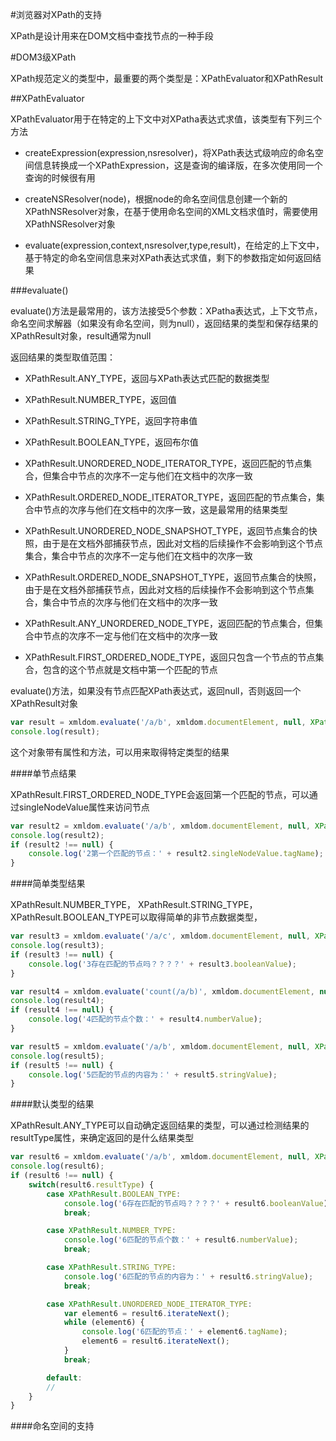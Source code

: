 #浏览器对XPath的支持

XPath是设计用来在DOM文档中查找节点的一种手段

#DOM3级XPath

XPath规范定义的类型中，最重要的两个类型是：XPathEvaluator和XPathResult

##XPathEvaluator

XPathEvaluator用于在特定的上下文中对XPatha表达式求值，该类型有下列三个方法

+ createExpression(expression,nsresolver)，将XPath表达式级响应的命名空间信息转换成一个XPathExpression，这是查询的编译版，在多次使用同一个查询的时候很有用

+ createNSResolver(node)，根据node的命名空间信息创建一个新的XPathNSResolver对象，在基于使用命名空间的XML文档求值时，需要使用XPathNSResolver对象

+ evaluate(expression,context,nsresolver,type,result)，在给定的上下文中，基于特定的命名空间信息来对XPath表达式求值，剩下的参数指定如何返回结果

###evaluate()

evaluate()方法是最常用的，该方法接受5个参数：XPatha表达式，上下文节点，命名空间求解器（如果没有命名空间，则为null），返回结果的类型和保存结果的XPathResult对象，result通常为null

返回结果的类型取值范围：

+ XPathResult.ANY_TYPE，返回与XPath表达式匹配的数据类型

+ XPathResult.NUMBER_TYPE，返回值

+ XPathResult.STRING_TYPE，返回字符串值

+ XPathResult.BOOLEAN_TYPE，返回布尔值

+ XPathResult.UNORDERED_NODE_ITERATOR_TYPE，返回匹配的节点集合，但集合中节点的次序不一定与他们在文档中的次序一致

+ XPathResult.ORDERED_NODE_ITERATOR_TYPE，返回匹配的节点集合，集合中节点的次序与他们在文档中的次序一致，这是最常用的结果类型

+ XPathResult.UNORDERED_NODE_SNAPSHOT_TYPE，返回节点集合的快照，由于是在文档外部捕获节点，因此对文档的后续操作不会影响到这个节点集合，集合中节点的次序不一定与他们在文档中的次序一致

+ XPathResult.ORDERED_NODE_SNAPSHOT_TYPE，返回节点集合的快照，由于是在文档外部捕获节点，因此对文档的后续操作不会影响到这个节点集合，集合中节点的次序与他们在文档中的次序一致

+ XPathResult.ANY_UNORDERED_NODE_TYPE，返回匹配的节点集合，但集合中节点的次序不一定与他们在文档中的次序一致

+ XPathResult.FIRST_ORDERED_NODE_TYPE，返回只包含一个节点的节点集合，包含的这个节点就是文档中第一个匹配的节点

evaluate()方法，如果没有节点匹配XPath表达式，返回null，否则返回一个XPathResult对象

```javascript
var result = xmldom.evaluate('/a/b', xmldom.documentElement, null, XPathResult.ORDERED_NODE_ITERATOR_TYPE, null);
console.log(result);
```

这个对象带有属性和方法，可以用来取得特定类型的结果

####单节点结果

XPathResult.FIRST_ORDERED_NODE_TYPE会返回第一个匹配的节点，可以通过singleNodeValue属性来访问节点

```javascript
var result2 = xmldom.evaluate('/a/b', xmldom.documentElement, null, XPathResult.FIRST_ORDERED_NODE_TYPE, null);
console.log(result2);
if (result2 !== null) {
    console.log('2第一个匹配的节点：' + result2.singleNodeValue.tagName);
}
```

####简单类型结果

XPathResult.NUMBER_TYPE， XPathResult.STRING_TYPE，XPathResult.BOOLEAN_TYPE可以取得简单的非节点数据类型，

```javascript
var result3 = xmldom.evaluate('/a/c', xmldom.documentElement, null, XPathResult.BOOLEAN_TYPE, null);
console.log(result3);
if (result3 !== null) {
    console.log('3存在匹配的节点吗？？？？' + result3.booleanValue);
}

var result4 = xmldom.evaluate('count(/a/b)', xmldom.documentElement, null, XPathResult.NUMBER_TYPE, null);
console.log(result4);
if (result4 !== null) {
    console.log('4匹配的节点个数：' + result4.numberValue);
}

var result5 = xmldom.evaluate('/a/b', xmldom.documentElement, null, XPathResult.STRING_TYPE, null);
console.log(result5);
if (result5 !== null) {
    console.log('5匹配的节点的内容为：' + result5.stringValue);
}
```

####默认类型的结果

XPathResult.ANY_TYPE可以自动确定返回结果的类型，可以通过检测结果的resultType属性，来确定返回的是什么结果类型

```javascript
var result6 = xmldom.evaluate('/a/b', xmldom.documentElement, null, XPathResult.NAY_TYPE, null);
console.log(result6);
if (result6 !== null) {
    switch(result6.resultType) {
        case XPathResult.BOOLEAN_TYPE:
            console.log('6存在匹配的节点吗？？？？' + result6.booleanValue);
            break;

        case XPathResult.NUMBER_TYPE:
            console.log('6匹配的节点个数：' + result6.numberValue);
            break;

        case XPathResult.STRING_TYPE:
            console.log('6匹配的节点的内容为：' + result6.stringValue);
            break;

        case XPathResult.UNORDERED_NODE_ITERATOR_TYPE:
            var element6 = result6.iterateNext();
            while (element6) {
                console.log('6匹配的节点：' + element6.tagName);
                element6 = result6.iterateNext();
            }
            break;

        default:
        //
    }
}
```

####命名空间的支持

